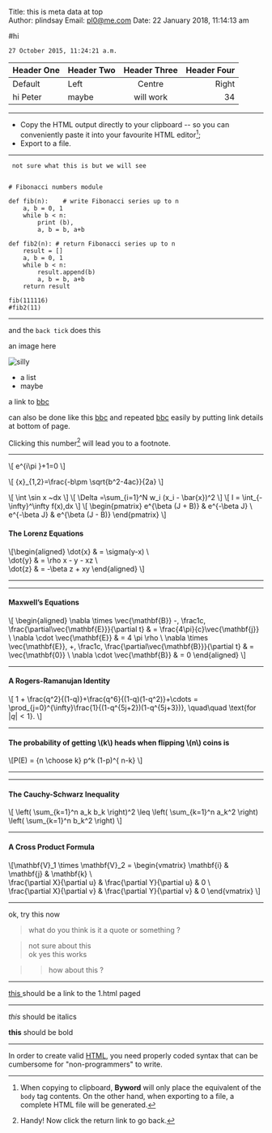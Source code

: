 Title:   this is meta data at top  
Author: plindsay
Email:  pl0@me.com
Date:   22 January 2018, 11:14:13 am


#hi  

    27 October 2015, 11:24:21 a.m.

| Header One | Header Two | Header Three | Header Four |
| ---------- | :--------- | :----------: | ----------: |
| Default    | Left       | Centre       | Right       |
| hi Peter| maybe| will work| 34 |

---

* Copy the HTML output directly to your clipboard -- so you can conveniently paste it into your favourite HTML editor[^fn-export];
* Export to a file.

[^fn-export]: When copying to clipboard, **Byword** will only place the equivalent of the `body` tag contents. On the other hand, when exporting to a file, a complete HTML file will be generated.



---

     not sure what this is but we will see

````
     
# Fibonacci numbers module

def fib(n):    # write Fibonacci series up to n
    a, b = 0, 1
    while b < n:
        print (b),
        a, b = b, a+b

def fib2(n): # return Fibonacci series up to n
    result = []
    a, b = 0, 1
    while b < n:
        result.append(b)
        a, b = b, a+b
    return result

fib(111116)
#fib2(11)

````
           
---     
     
and the `back tick` does this

an image here

![silly](http://dl.dropbox.com/u/541372/car.png "what title")

* a list
* maybe

a link to [ bbc ](http://www.bbc.co.uk)

can also be done like this [bbc] and repeated [bbc] easily by putting link details at bottom of page.

Clicking this number[^fn-2] will lead you to a footnote.

[^fn-2]: Handy! Now click the return link to go back.


---

\\[ e^{i\pi }+1=0 \\] 

\\[ {x}_{1,2}=\frac{-b\pm \sqrt{b^2-4ac}}{2a} \\]

\\[ \int \sin x ~dx \\]
\\[ \Delta =\sum_{i=1}^N w_i (x_i - \bar{x})^2 \\]
\\[ I =  \int_{-\infty}^\infty f(x)\,dx   \\]
\\[ \begin{pmatrix}
e^{\beta (J + B)}  & e^{-\beta J}  \\
e^{-\beta J}  & e^{\beta (J - B)} 
\end{pmatrix} \\]

#### The Lorenz Equations

\\[\begin{aligned}
\dot{x} & = \sigma(y-x) \\\
\dot{y} & = \rho x - y - xz \\\
\dot{z} & = -\beta z + xy
\end{aligned} \\]


---

---

#### Maxwell’s Equations

\\[  \begin{aligned}
\nabla \times \vec{\mathbf{B}} -\, \frac1c\, \frac{\partial\vec{\mathbf{E}}}{\partial t} & = \frac{4\pi}{c}\vec{\mathbf{j}} \\   \nabla \cdot \vec{\mathbf{E}} & = 4 \pi \rho \\
\nabla \times \vec{\mathbf{E}}\, +\, \frac1c\, \frac{\partial\vec{\mathbf{B}}}{\partial t} & = \vec{\mathbf{0}} \\
\nabla \cdot \vec{\mathbf{B}} & = 0 \end{aligned}
\\]

---

#### A Rogers-Ramanujan Identity

\\[  1 +  \frac{q^2}{(1-q)}+\frac{q^6}{(1-q)(1-q^2)}+\cdots =
\prod_{j=0}^{\infty}\frac{1}{(1-q^{5j+2})(1-q^{5j+3})},
\quad\quad \text{for $|q|<1$}. \\]


---

#### The probability of getting \\(k\\) heads when flipping \\(n\\) coins is

\\[P(E) = {n \choose k} p^k (1-p)^{ n-k} \\]

---
---

#### The Cauchy-Schwarz Inequality

\\[ \left( \sum\_{k=1}^n a_k b_k \right)^2 \leq \left( \sum\_{k=1}^n a_k^2 \right) \left( \sum_{k=1}^n b_k^2 \right) \\]

---

#### A Cross Product Formula

\\[\mathbf{V}\_1 \times \mathbf{V}\_2 =  \begin{vmatrix}
\mathbf{i} & \mathbf{j} & \mathbf{k} \\\
\frac{\partial X}{\partial u} &  \frac{\partial Y}{\partial u} & 0 \\\
\frac{\partial X}{\partial v} &  \frac{\partial Y}{\partial v} & 0
\end{vmatrix} \\]

---




ok, try this now

> what do you think is it a quote or something ?

> not sure about this   
> ok yes this works

>> how about this ?

---

[this ](1.html) should be a link to the 1.html paged

---


*this* should be italics

**this** should be bold

---

In order to create valid [HTML], you need properly
coded syntax that can be cumbersome for 
"non-programmers" to write.


[HTML]: http://en.wikipedia.org/wiki/HTML
[BBC]: http://www.bbc.co.uk